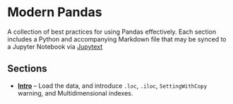 # Modern Pandas

A collection of best practices for using Pandas effectively. Each section includes a
Python and accompanying Markdown file that may be synced to a Jupyter Notebook via
[Jupytext](https://github.com/mwouts/jupytext)

## Sections

- **[Intro](modern-pandas/intro.md)** – Load the data, and introduce `.loc`, `.iloc`,
  `SettingWithCopy` warning, and Multidimensional indexes.
